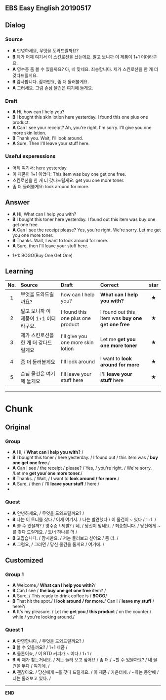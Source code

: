 ## EBS Easy English 20190517

## Dialog

### Source

* **A** 안녕하세요, 무엇을 도와드릴까요?  
* **B** 제가 어제 여기서 이 스킨로션을 샀는데요. 알고 보니까 이 제품이 1+1 이더라구요.
* **A** 영수증 좀 볼 수 있을까요? 아, 네 맞네요. 죄송합니다. 제가 스킨로션을 한 개 더 갖다드릴게요.
* **B** 감사합니다. 잠까만요, 좀 더 둘러볼게요.
* **A** 그러세요. 그럼 손님 물건은 여기에 둘게요.

### Draft

* **A** Hi, how can I help you?
* **B** I bought this skin lotion here yesterday. I found this one plus one product.
* **A** Can I see your receipt? Ah, you're right. I'm sorry. I'll give you one more skin lotion.
* **B** Thank you. Wait, I'll look around.
* **A** Sure. Then I'll leave your stuff here.

### Useful experessions
- 어제 여기서: here yesterday.
- 이 제품이 1+1 이었다: This item was buy one get one free.
- 스킨로션을 한 개 더 갖다드릴게요: get you one more toner.
- 좀 더 둘러볼게요: look around for more.


## Answer

* **A** Hi, What can I help you with?
* **B** I bought this toner here yesterday. I found out this item was buy one get one free.
* **A** Can I see the receipt please? Yes, you're right. We're sorry. Let me get you one more toner.
* **B** Thanks. Wait, I want to look around for more.
* **A** Sure, then I'll leave your stuff here.

- 1+1: BOGO(Buy One Get One)

## Learning

| No. | Source | Draft | Correct | star |
| :---: | :--- | :--- | :--- | :---: |
| 1 | 무엇을 도와드릴까요? | how can I help you? | **What can I help you with?** | ★ |
| 2 | 알고 보니까 이 제품이 1+1 이더라구요. | I found this one plus one product | I found out this item was **buy one get one free** | ★ |
| 3 | 제가 스킨로션을 한 개 더 갖다드릴게요 | I'll give you one more skin lotion | Let me **get you one more toner** | ★ |
| 4 | 좀 더 둘러볼게요 | I'll look around | I want to **look around for more** | ★ |
| 5 | 손님 물건은 여기에 둘게요 | I'll leave your stuff here | I'll **leave your stuff** here | ★ |
---

# Chunk

## Original

### Group

* **A** Hi, / **What can I help you with?** /
* **B** I bought this toner / here yesterday. / I found out / this item was / **buy one get one free**./
* **A** Can I see / the receipt / please? / Yes, / you're right. /  We're sorry. /Let me **get you/  one more toner.**/
* **B** Thanks. / Wait, / I want to **look around / for more.**/
* **A** Sure, / then / I'll **leave your stuff** / here./
*
### Quest

* **A** 안녕하세요, / 무엇을 도와드릴까요? /
* **B** 나는 이 토너를 샀다 / 어제 여기서. / 나는 발견했다 / 이 물건이 ~ 였다 / 1+1. /  
* **A** 볼 수 있을까? / 영수증 / 제발? / 네, / 당신이 맞네요. / 죄송합니다. / 당신에게 ~를 갖다 드릴게요. / 토너 하나를 더 /
* **B** 고맙습니다. / 잠시만요. / 저는 둘러보고 싶어요 / 좀 더. /
* **A** 그럼요, / 그러면 / 당신 물건을 둘게요 / 여기에. /


## Customized

### Group 1

* **A** Welcome,/  **What can I help you with?**/
* **B** Can I see / **the buy one get one free** item? /
* **A** Sure, /  This ready to drink coffee is / **BOGO**/
* **B** That hit the spot./  I **look around / for more.**/  Can I / **leave my stuff** / here?/
* **A** It's my pleasure. / Let me **get you / this product** / on the counter / while / you're looking around./


### Quest 1

* **A** 환영합니다, / 무엇을 도와드릴까요? /
* **B** 볼 수 있을까요? / 1+1 제품 /
* **A** 물론이죠, / 이 RTD 커피가 ~ 이다 / 1+1 /
* **B** 딱 제가 찾는거네요. / 저는 둘러 보고 싶어요 / 좀 더./ ~할 수 있을까요? / 내 물건을 두다 / 여기에. /
* **A** 괜찮아요. / 당신에게 ~를 갖다 드릴게요. / 이 제품 / 카운터에. / ~하는 동안에 / 너는 둘러보고 있다. /


---

**END**
